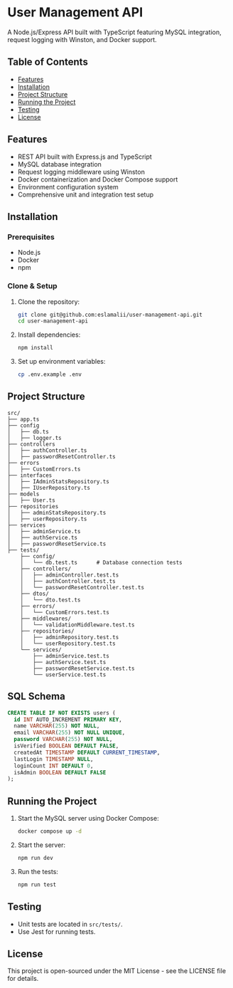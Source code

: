 # User Management API

A Node.js/Express API built with TypeScript featuring MySQL integration, request logging with Winston, and Docker support.

## Table of Contents

- [Features](#features)
- [Installation](#installation)
- [Project Structure](#project-structure)
- [Running the Project](#running-the-project)
- [Testing](#testing)
- [License](#license)

## Features

- REST API built with Express.js and TypeScript
- MySQL database integration
- Request logging middleware using Winston
- Docker containerization and Docker Compose support
- Environment configuration system
- Comprehensive unit and integration test setup

## Installation

### Prerequisites

- Node.js
- Docker
- npm

### Clone & Setup

1. Clone the repository:

   ```bash
   git clone git@github.com:eslamalii/user-management-api.git
   cd user-management-api
   ```

2. Install dependencies:

   ```bash
   npm install
   ```

3. Set up environment variables:
   ```bash
   cp .env.example .env
   ```

## Project Structure

```
src/
├── app.ts
├── config
│   ├── db.ts
│   ├── logger.ts
├── controllers
│   ├── authController.ts
│   ├── passwordResetController.ts
├── errors
│   ├── CustomErrors.ts
├── interfaces
│   ├── IAdminStatsRepository.ts
│   ├── IUserRepository.ts
├── models
│   ├── User.ts
├── repositories
│   ├── adminStatsRepository.ts
│   ├── userRepository.ts
├── services
│   ├── adminService.ts
│   ├── authService.ts
│   ├── passwordResetService.ts
├── tests/
    ├── config/
    │   └── db.test.ts      # Database connection tests
    ├── controllers/
    │   ├── adminController.test.ts
    │   ├── authController.test.ts
    │   └── passwordResetController.test.ts
    ├── dtos/
    │   └── dto.test.ts
    ├── errors/
    │   └── CustomErrors.test.ts
    ├── middlewares/
    │   └── validationMiddleware.test.ts
    ├── repositories/
    │   ├── adminRepository.test.ts
    │   └── userRepository.test.ts
    └── services/
        ├── adminService.test.ts
        ├── authService.test.ts
        ├── passwordResetService.test.ts
        └── userService.test.ts
```

## SQL Schema

```sql
CREATE TABLE IF NOT EXISTS users (
  id INT AUTO_INCREMENT PRIMARY KEY,
  name VARCHAR(255) NOT NULL,
  email VARCHAR(255) NOT NULL UNIQUE,
  password VARCHAR(255) NOT NULL,
  isVerified BOOLEAN DEFAULT FALSE,
  createdAt TIMESTAMP DEFAULT CURRENT_TIMESTAMP,
  lastLogin TIMESTAMP NULL,
  loginCount INT DEFAULT 0,
  isAdmin BOOLEAN DEFAULT FALSE
);
```

## Running the Project

1. Start the MySQL server using Docker Compose:

   ```bash
   docker compose up -d
   ```

2. Start the server:

   ```bash
   npm run dev
   ```

3. Run the tests:

   ```bash
   npm run test
   ```

## Testing

- Unit tests are located in `src/tests/`.
- Use Jest for running tests.

## License

This project is open-sourced under the MIT License - see the LICENSE file for details.

```

```
